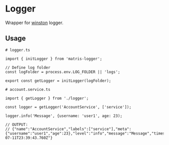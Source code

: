 # Logger

Wrapper for [winston](https://www.npmjs.com/package/winston) logger.

## Usage

```
# logger.ts

import { initLogger } from 'matris-logger';

// Define log folder
const logFolder = process.env.LOG_FOLDER || 'logs';

export const getLogger = initLogger(logFolder);
```


```
# account.service.ts

import { getLogger } from './logger';

const logger = getLogger('AccountService', ['service']);

logger.info('Message', {username: 'user1', age: 23);

// OUTPUT:
// {"name":"AccountService","labels":["service"],"meta":{"username":"user1","age":23},"level":"info","message":"Message","timestamp":"2018-07-11T23:39:43.760Z"}

```
